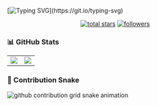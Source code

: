 [![Typing SVG](https://readme-typing-svg.demolab.com?font=Fira+Code&duration=4000&pause=1000&color=29A795&center=true&width=435&lines=Hi%2C+I'm+Selm%C3%A8ne+Choukhi+!)](https://git.io/typing-svg)

<p align="center">
  <a href="https://github.com/ChoukhiSelmene?tab=repositories&sort=stargazers">
    <img alt="total stars" title="Total stars on GitHub" src="https://custom-icon-badges.demolab.com/github/stars/ChoukhiSelmene?color=55960c&style=for-the-badge&labelColor=488207&logo=star"/></a>
  <a href="https://github.com/ChoukhiSelmene?tab=followers">
    <img alt="followers" title="Follow me on Github" src="https://custom-icon-badges.demolab.com/github/followers/ChoukhiSelmene?color=236ad3&labelColor=1155ba&style=for-the-badge&logo=person-add&label=Follow&logoColor=white"/></a>
</p>


### 📊 GitHub Stats

<table>
  <tbody>
    <tr>
      <td>
        <picture>
          <source media="(prefers-color-scheme: dark)" srcset="https://github-readme-stats.vercel.app/api?username=ChoukhiSelmene&theme=vue-dark&show_icons=true&hide_border=true">
          <source media="(prefers-color-scheme: light)" srcset="https://github-readme-stats.vercel.app/api?username=ChoukhiSelmene&theme=vue&show_icons=true&hide_border=true">
          <img src="https://github-readme-stats.vercel.app/api?username=ChoukhiSelmene&theme=vue&show_icons=true&hide_border=true">
        </picture>
      </td>
      <td>
        <picture>
          <source media="(prefers-color-scheme: dark)" srcset="https://github-readme-stats.vercel.app/api/top-langs/?username=ChoukhiSelmene&theme=vue-dark&layout=compact&hide_border=true">
          <source media="(prefers-color-scheme: light)" srcset="https://github-readme-stats.vercel.app/api/top-langs/?username=ChoukhiSelmene&theme=vue&layout=compact&hide_border=true">
          <img src="https://github-readme-stats.vercel.app/api/top-langs/?username=ChoukhiSelmene&theme=vue&layout=compact&hide_border=true">
        </picture>
      </td>
    </tr>
  </tbody>
</table>

### 🐍 Contribution Snake

<picture>
  <source media="(prefers-color-scheme: dark)" srcset="https://raw.githubusercontent.com/ChoukhiSelmene/ChoukhiSelmene/master/assets/github-contribution-grid-snake-dark.svg">
  <source media="(prefers-color-scheme: light)" srcset="https://raw.githubusercontent.com/ChoukhiSelmene/ChoukhiSelmene/master/assets/github-contribution-grid-snake.svg">
  <img alt="github contribution grid snake animation" src="https://raw.githubusercontent.com/ChoukhiSelmene/ChoukhiSelmene/master/assets/github-contribution-grid-snake.svg">
</picture>
